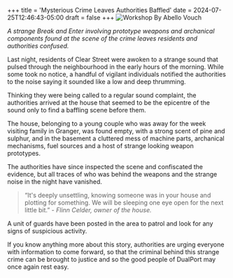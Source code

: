 +++
title = 'Mysterious Crime Leaves Authorities Baffled'
date = 2024-07-25T12:46:43-05:00
draft = false
+++
![Workshop](workshop.jpg)
By Abello Vouch

_A strange Break and Enter involving prototype weapons and archanical components found at the scene of the crime leaves residents and authorities confused._

Last night, residents of Clear Street were awoken to a strange sound that pulsed through the neighbourhood in the early hours of the morning. While some took no notice, a handful of vigilant individuals notified the authorities to the noise saying it sounded like a low and deep thrumming.

Thinking they were being called to a regular sound complaint, the authorities arrived at the house that seemed to be the epicentre of the sound only to find a baffling scene before them.

The house, belonging to a young couple who was away for the week visiting family in Granger, was found empty, with a strong scent of pine and sulphur, and in the basement a cluttered mess of machine parts, archanical mechanisms, fuel sources and a host of strange looking weapon prototypes.

The authorities have since inspected the scene and confiscated the evidence, but all traces of who was behind the weapons and the strange noise in the night have vanished.

> “It's deeply unsettling, knowing someone was in your house and plotting for something. We will be sleeping one eye open for the next little bit.” - _Flinn Celder, owner of the house._

A unit of guards have been posted in the area to patrol and look for any signs of suspicious activity.

If you know anything more about this story, authorities are urging everyone with information to come forward, so that the criminal behind this strange crime can be brought to justice and so the good people of DualPort may once again rest easy.